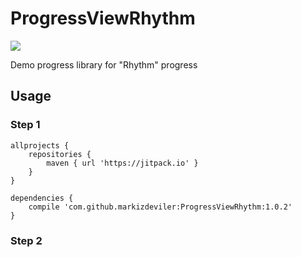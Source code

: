 # ProgressViewRhythm
[![](https://jitpack.io/v/markizdeviler/ProgressViewRhythm.svg)](https://jitpack.io/#markizdeviler/ProgressViewRhythm)

 Demo progress library for "Rhythm" progress
	
## Usage	

### Step 1 
```android
allprojects {
	repositories {
		maven { url 'https://jitpack.io' }
	}
}

dependencies {
	compile 'com.github.markizdeviler:ProgressViewRhythm:1.0.2'
}
``` 

### Step 2


